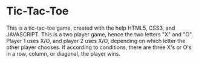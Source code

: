 # Tic-Tac-Toe
This is a tic-tac-toe game, created with the help HTML5, CSS3, and JAVASCRIPT. 
This is a two player game, hence the two letters "X" and "O".
Player 1 uses X/O, and player 2 uses X/O, depending on which letter the other player chooses.
If according to conditions, there are three X's or O's in a row, column, or diagonal, the player wins.

